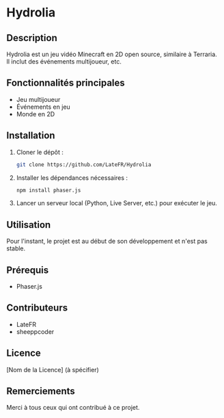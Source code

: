 # Hydrolia

## Description
Hydrolia est un jeu vidéo Minecraft en 2D open source, similaire à Terraria. Il inclut des événements multijoueur, etc.

## Fonctionnalités principales
- Jeu multijoueur
- Événements en jeu
- Monde en 2D

## Installation
1. Cloner le dépôt :
    ```sh
    git clone https://github.com/LateFR/Hydrolia
    ```
2. Installer les dépendances nécessaires :
    ```sh
    npm install phaser.js
    ```
3. Lancer un serveur local (Python, Live Server, etc.) pour exécuter le jeu.

## Utilisation
Pour l'instant, le projet est au début de son développement et n'est pas stable.

## Prérequis
- Phaser.js

## Contributeurs
- LateFR
- sheeppcoder

## Licence
[Nom de la Licence] (à spécifier)

## Remerciements
Merci à tous ceux qui ont contribué à ce projet.
